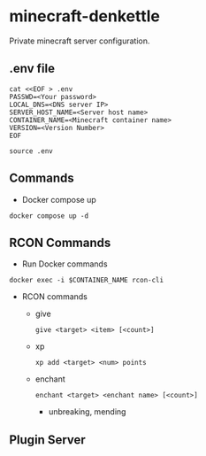 # minecraft-denkettle

Private minecraft server configuration.

## .env file

```shell
cat <<EOF > .env
PASSWD=<Your password>
LOCAL_DNS=<DNS server IP>
SERVER_HOST_NAME=<Server host name>
CONTAINER_NAME=<Minecraft container name>
VERSION=<Version Number>
EOF
```

```shell
source .env
```

## Commands

- Docker compose up

```shell
docker compose up -d
```

## RCON Commands

- Run Docker commands

```shell
docker exec -i $CONTAINER_NAME rcon-cli
```

- RCON commands
  - give

    ```shell
    give <target> <item> [<count>]
    ```
  
  - xp

    ```shell
    xp add <target> <num> points
    ```
  
  - enchant

    ```shell
    enchant <target> <enchant name> [<count>]
    ```

    - unbreaking, mending

## Plugin Server

